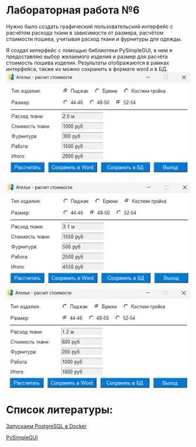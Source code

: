 # Лабораторная работа №6
Нужно было создать графический пользовательский интерфейс с расчётом расхода ткани в зависимости от размера, расчётом стоимости пошива, учитывая расход ткани и фурнитуры для одежды.

Я создал интерфейс с помощью библиотеки PySimpleGUI, в нем я предоставляю выбор желаемого изделия и размер для расчёта стоимость пошива изделия. Результаты отображаются в рамках интерфейса, также их можно сохранить в формате word и в БД.
![alt text](screen/image.png)

![alt text](screen/image1.png)

![alt text](screen/image12.png)

# Список литературы:
[Запускаем PostgreSQL в Docker](https://habr.com/ru/articles/578744/)

[PySimpleGUI](https://docs.pysimplegui.com/en/latest/)
